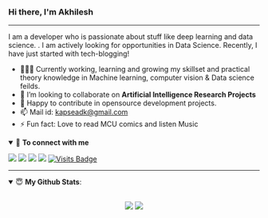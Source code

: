 ### Hi there, I'm Akhilesh
<hr>

I am a developer who is passionate about stuff like deep learning and data science. . I am actively looking for opportunities in Data Science. Recently, I have just started with tech-blogging!

<!--
**Adk2001tech/Adk2001tech** is a ✨ _special_ ✨ repository because its `README.md` (this file) appears on your GitHub profile.
-->


- 👨🏽‍💻 Currently working, learning and growing my skillset and practical theory knowledge in Machine learning, computer vision & Data science feilds.  
- 👯 I’m looking to collaborate on **Artificial Intelligence Research Projects**
- 🤔 Happy to contribute in opensource development projects.
- 📫 Mail id: kapseadk@gmail.com       
- ⚡ Fun fact: Love to read MCU comics and listen Music

<details open>
<summary>🤝 <b>To connect with me</b></summary>
 <p align = "center">

[<img src="https://img.shields.io/badge/kaggle-%231DA1F2.svg?&style=for-the-badge&logo=kaggle&logoColor=white" />](https://www.kaggle.com/akhileshdkapse) 
[<img src="https://img.shields.io/badge/medium-%2312100E.svg?&style=for-the-badge&logo=medium&logoColor=white" />](https://medium.com/@akhileshkapse)
[<img src="https://img.shields.io/badge/linkedin-%230077B5.svg?&style=for-the-badge&logo=linkedin&logoColor=white" />](https://www.linkedin.com/in/akhilesh-kapse-a8a606195/)
[<img src = "https://img.shields.io/badge/instagram-%23E4405F.svg?&style=for-the-badge&logo=instagram&logoColor=white">](https://www.instagram.com/akhilesh.kapse/) 
[![Visits Badge](https://badges.pufler.dev/visits/Adk2001tech/Adk2001tech?style=for-the-badge)](https://github.com/Adk2001tech/Adk2001tech)

</p>
</details>
<hr>

<details open>
 <summary> 😇 <b>My Github Stats</b>: </summary>
<br>
 
<p align = "center">
  <img src = "https://github-readme-stats.vercel.app/api?username=Adk2001tech&show_icons=true&theme=merko&line_height=27">
  <img src = "https://github-readme-stats.vercel.app/api/top-langs/?username=Adk2001tech&hide=css,java">
</p>
</details>
